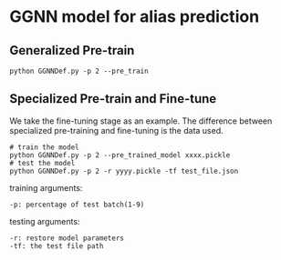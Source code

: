 # GGNN model for alias prediction

## Generalized Pre-train

```shell
python GGNNDef.py -p 2 --pre_train
```

## Specialized Pre-train and Fine-tune
We take the fine-tuning stage as an example. The difference between specialized pre-training and fine-tuning is the data used.
```shell
# train the model
python GGNNDef.py -p 2 --pre_trained_model xxxx.pickle
# test the model
python GGNNDef.py -p 2 -r yyyy.pickle -tf test_file.json
```
training arguments:  
```
-p: percentage of test batch(1-9)
```
testing arguments:  
```
-r: restore model parameters
-tf: the test file path
```
